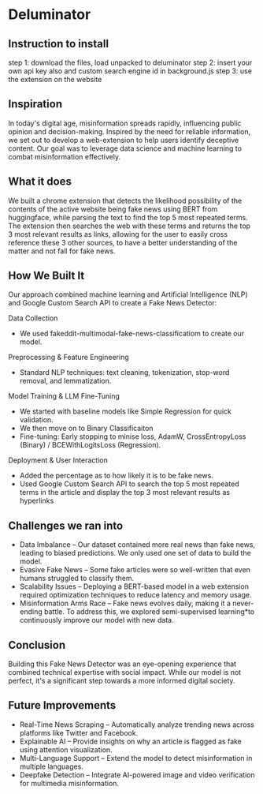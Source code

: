 # Deluminator
## Instruction to install 
step 1:  download the files, load unpacked to deluminator
step 2: insert your own api key also and custom search engine id in background.js
step 3: use the extension on the website

## Inspiration  
In today's digital age, misinformation spreads rapidly, influencing public opinion and decision-making. Inspired by the need for reliable information, we set out to develop a web-extension to help users identify deceptive content. Our goal was to leverage data science and machine learning to combat misinformation effectively.

## What it does
We built a chrome extension that detects the likelihood possibility of the contents of the active website being fake news using BERT from huggingface, while parsing the text to find the top 5 most repeated terms. The extension then searches the web with these terms and returns the top 3 most relevant results as links, allowing for the user to easily cross reference these 3 other sources, to have a better understanding of the matter and not fall for fake news.

##  How We Built It  
Our approach combined machine learning and Artificial Intelligence (NLP) and Google Custom Search API to create a Fake News Detector:  

Data Collection 
 - We used fakeddit-multimodal-fake-news-classificatiom to create our model.

Preprocessing & Feature Engineering 
- Standard NLP techniques: text cleaning, tokenization, stop-word removal, and lemmatization.  

Model Training & LLM Fine-Tuning  
- We started with baseline models like Simple Regression for quick validation.  
- We then move on to Binary Classificaiton
- Fine-tuning: Early stopping to minise loss, AdamW, CrossEntropyLoss (Binary) / BCEWithLogitsLoss (Regression).

Deployment & User Interaction  
- Added the percentage as to how likely it is to be fake news.
- Used Google Custom Search API to search the top 5 most repeated terms in the article and display the top 3 most relevant results as hyperlinks

## Challenges we ran into
- Data Imbalance – Our dataset contained more real news than fake news, leading to biased predictions. We only used one set of data to build the model.
- Evasive Fake News – Some fake articles were so well-written that even humans struggled to classify them. 
- Scalability Issues – Deploying a BERT-based model in a web extension required optimization techniques to reduce latency and memory usage.  
- Misinformation Arms Race – Fake news evolves daily, making it a never-ending battle. To address this, we explored semi-supervised learning*to continuously improve our model with new data.

## Conclusion  
Building this Fake News Detector was an eye-opening experience that combined technical expertise with social impact. While our model is not perfect, it's a significant step towards a more informed digital society.  

## Future Improvements  
- Real-Time News Scraping – Automatically analyze trending news across platforms like Twitter and Facebook.  
- Explainable AI – Provide insights on why an article is flagged as fake using attention visualization.  
- Multi-Language Support – Extend the model to detect misinformation in multiple languages.  
- Deepfake Detection – Integrate AI-powered image and video verification for multimedia misinformation.
